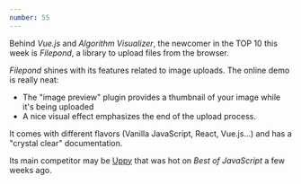 ```yaml
---
number: 55
---
```


Behind _Vue.js_ and _Algorithm Visualizer_, the newcomer in the TOP 10 this week is _Filepond_, a library to upload files from the browser.

_Filepond_ shines with its features related to image uploads. The online demo is really neat:

- The "image preview" plugin provides a thumbnail of your image while it's being uploaded
- A nice visual effect emphasizes the end of the upload process.

It comes with different flavors (Vanilla JavaScript, React, Vue.js...) and has a "crystal clear" documentation.

Its main competitor may be [Uppy](https://uppy.io/) that was hot on _Best of JavaScript_ a few weeks ago.
